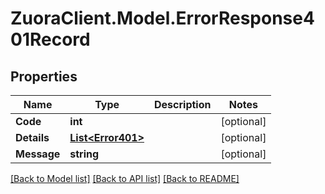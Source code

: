 # ZuoraClient.Model.ErrorResponse401Record

## Properties

Name | Type | Description | Notes
------------ | ------------- | ------------- | -------------
**Code** | **int** |  | [optional] 
**Details** | [**List&lt;Error401&gt;**](Error401.md) |  | [optional] 
**Message** | **string** |  | [optional] 

[[Back to Model list]](../README.md#documentation-for-models) [[Back to API list]](../README.md#documentation-for-api-endpoints) [[Back to README]](../README.md)

